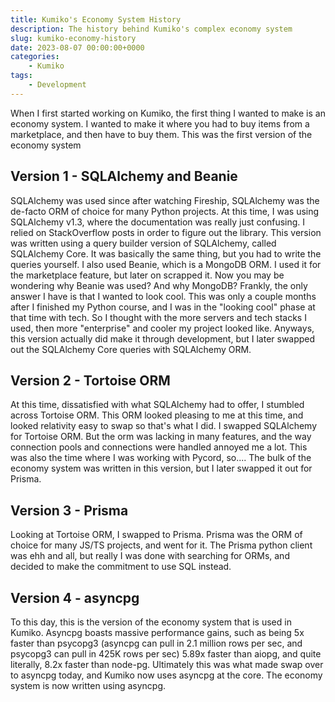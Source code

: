 ```yaml
---
title: Kumiko's Economy System History
description: The history behind Kumiko's complex economy system
slug: kumiko-economy-history
date: 2023-08-07 00:00:00+0000
categories:
    - Kumiko
tags:
    - Development
---
```


When I first started working on Kumiko, the first thing I wanted to make is an economy system. I wanted to make it where you had to buy items from a marketplace, and then have to buy them. This was the first version of the economy system

## Version 1 - SQLAlchemy and Beanie

SQLAlchemy was used since after watching Fireship, SQLAlchemy was the de-facto ORM of choice for many Python projects. At this time, I was using SQLAlchemy v1.3, where the documentation was really just confusing. I relied on StackOverflow posts in order to figure out the library. This version was written using a query builder version of SQLAlchemy, called SQLAlchemy Core. It was basically the same thing, but you had to write the queries yourself. I also used Beanie, which is a MongoDB ORM. I used it for the marketplace feature, but later on scrapped it. Now you may be wondering why Beanie was used? And why MongoDB? Frankly, the only answer I have is that I wanted to look cool. This was only a couple months after I finished my Python course, and I was in the "looking cool" phase at that time with tech. So I thought with the more servers and tech stacks I used, then more "enterprise" and cooler my project looked like. Anyways, this version actually did make it through development, but I later swapped out the SQLAlchemy Core queries with SQLAlchemy ORM.

## Version 2 - Tortoise ORM

At this time, dissatisfied with what SQLAlchemy had to offer, I stumbled across Tortoise ORM. This ORM looked pleasing to me at this time, and looked relativity easy to swap so that's what I did. I swapped SQLAlchemy for Tortoise ORM. But the orm was lacking in many features, and the way connection pools and connections were handled annoyed me a lot. This was also the time where I was working with Pycord, so.... The bulk of the economy system was written in this version, but I later swapped it out for Prisma.

## Version 3 - Prisma

Looking at Tortoise ORM, I swapped to Prisma. Prisma was the ORM of choice for many JS/TS projects, and went for it. The Prisma python client was ehh and all, but really I was done with searching for ORMs, and decided to make the commitment to use SQL instead.

## Version 4 - asyncpg

To this day, this is the version of the economy system that is used in Kumiko. Asyncpg boasts massive performance gains, such as being 5x faster than psycopg3 (asyncpg can pull in 2.1 million rows per sec, and psycopg3 can pull in 425K rows per sec) 5.89x faster than aiopg, and quite literally, 8.2x faster than node-pg. Ultimately this was what made swap over to asyncpg today, and Kumiko now uses asyncpg at the core. The economy system is now written using asyncpg.